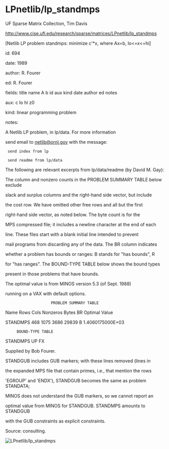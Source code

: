 # LPnetlib/lp_standmps

 UF Sparse Matrix Collection, Tim Davis

 http://www.cise.ufl.edu/research/sparse/matrices/LPnetlib/lp_standmps

 [Netlib LP problem standmps: minimize c'*x, where Ax=b, lo<=x<=hi]

 id: 694

 date: 1989

 author: R. Fourer

 ed: R. Fourer

 fields: title name A b id aux kind date author ed notes

 aux: c lo hi z0

 kind: linear programming problem

 notes:

 A Netlib LP problem, in lp/data.  For more information                    

 send email to netlib@ornl.gov with the message:                           

                                                                           

 	 send index from lp                                                      

 	 send readme from lp/data                                                

                                                                           

 The following are relevant excerpts from lp/data/readme (by David M. Gay):

                                                                           

 The column and nonzero counts in the PROBLEM SUMMARY TABLE below exclude  

 slack and surplus columns and the right-hand side vector, but include     

 the cost row.  We have omitted other free rows and all but the first      

 right-hand side vector, as noted below.  The byte count is for the        

 MPS compressed file; it includes a newline character at the end of each   

 line.  These files start with a blank initial line intended to prevent    

 mail programs from discarding any of the data.  The BR column indicates   

 whether a problem has bounds or ranges:  B stands for "has bounds", R     

 for "has ranges".  The BOUND-TYPE TABLE below shows the bound types       

 present in those problems that have bounds.                               

                                                                           

 The optimal value is from MINOS version 5.3 (of Sept. 1988)               

 running on a VAX with default options.                                    

                                                                           

                        PROBLEM SUMMARY TABLE                              

                                                                           

 Name       Rows   Cols   Nonzeros    Bytes  BR      Optimal Value         

 STANDMPS    468   1075     3686      29839  B     1.4060175000E+03        

                                                                           

         BOUND-TYPE TABLE                                                  

 STANDMPS   UP    FX                                                       

                                                                           

 Supplied by Bob Fourer.                                                   

                                                                           

 STANDGUB includes GUB markers; with these lines removed (lines in         

 the expanded MPS file that contain primes, i.e., that mention the rows    

 'EGROUP' and 'ENDX'), STANDGUB becomes the same as problem STANDATA;      

 MINOS does not understand the GUB markers, so we cannot report an         

 optimal value from MINOS for STANDGUB.  STANDMPS amounts to STANDGUB      

 with the GUB constraints as explicit constraints.                         

                                                                           

 Source: consulting.                                                       

                                                                           

![LPnetlib/lp_standmps](http://yifanhu.net/GALLERY/GRAPHS/GIF_SMALL/LPnetlib@lp_standmps.gif)
